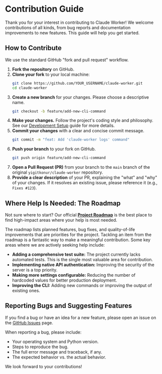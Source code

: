 # Contribution Guide

Thank you for your interest in contributing to Claude Worker! We welcome contributions of all kinds, from bug reports and documentation improvements to new features. This guide will help you get started.

## How to Contribute

We use the standard GitHub "fork and pull request" workflow.

1.  **Fork the repository** on GitHub.
2.  **Clone your fork** to your local machine:
    ```bash
    git clone https://github.com/YOUR_USERNAME/claude-worker.git
    cd claude-worker
    ```
3.  **Create a new branch** for your changes. Please choose a descriptive name.
    ```bash
    git checkout -b feature/add-new-cli-command
    ```
4.  **Make your changes.** Follow the project's coding style and philosophy. See our [Development Setup](./06-contributing-development-setup.md) guide for more details.
5.  **Commit your changes** with a clear and concise commit message.
    ```bash
    git commit -m "feat: Add 'claude-worker logs' command"
    ```
6.  **Push your branch** to your fork on GitHub.
    ```bash
    git push origin feature/add-new-cli-command
    ```
7.  **Open a Pull Request (PR)** from your branch to the `main` branch of the original `yigitkonur/claude-worker` repository.
8.  **Provide a clear description** of your PR, explaining the "what" and "why" of your changes. If it resolves an existing issue, please reference it (e.g., `Fixes #123`).

## Where Help Is Needed: The Roadmap

Not sure where to start? Our official **[Project Roadmap](./ROADMAP.md)** is the best place to find high-impact areas where your help is most needed.

The roadmap lists planned features, bug fixes, and quality-of-life improvements that are priorities for the project. Tackling an item from the roadmap is a fantastic way to make a meaningful contribution. Some key areas where we are actively seeking help include:

*   **Adding a comprehensive test suite:** The project currently lacks automated tests. This is the single most valuable area for contribution.
*   **Implementing native API authentication:** Improving the security of the server is a top priority.
*   **Making more settings configurable:** Reducing the number of hardcoded values for better production deployment.
*   **Improving the CLI:** Adding new commands or improving the output of existing ones.

## Reporting Bugs and Suggesting Features

If you find a bug or have an idea for a new feature, please open an issue on the [GitHub Issues](https://github.com/yigitkonur/claude-worker/issues) page.

When reporting a bug, please include:
*   Your operating system and Python version.
*   Steps to reproduce the bug.
*   The full error message and traceback, if any.
*   The expected behavior vs. the actual behavior.

We look forward to your contributions!